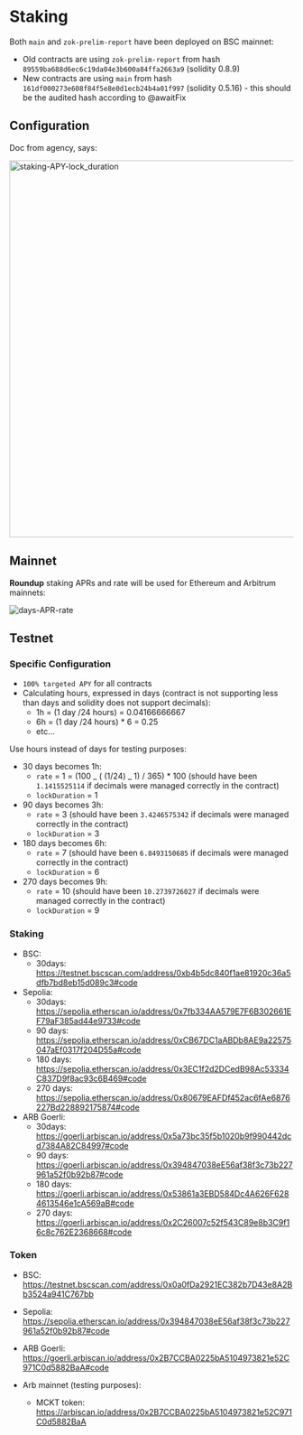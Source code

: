 # Staking

Both `main` and `zok-prelim-report` have been deployed on BSC mainnet:

- Old contracts are using `zok-prelim-report` from hash `89559ba688d6ec6c19da04e3b600a84ffa2663a9` (solidity 0.8.9)
- New contracts are using `main` from hash `161df000273e608f84f5e8e0d1ecb24b4a01f997` (solidity 0.5.16) - this should be the audited hash according to @awaitFix

## Configuration

Doc from agency, says:

<img width="668" alt="staking-APY-lock_duration" src="https://github.com/Seedifyfund/Locked-Staking/assets/37904797/fa608eef-b21b-4674-a350-0d728c1ffc09">

## Mainnet

**Roundup** staking APRs and rate will be used for Ethereum and Arbitrum mainnets:

![days-APR-rate](https://github.com/Seedifyfund/Locked-Staking/assets/37904797/dca05685-a747-4ee7-8cf0-0b0b95c81839)

## Testnet

### Specific Configuration

- `100% targeted APY` for all contracts
- Calculating hours, expressed in days (contract is not supporting less than days and solidity does not support decimals):
  - 1h = (1 day /24 hours) = 0.04166666667
  - 6h = (1 day /24 hours) \* 6 = 0.25
  - etc...

Use hours instead of days for testing purposes:

- 30 days becomes 1h:
  - `rate` = 1 = (100 _ ( (1/24) _ 1) / 365) \* 100 (should have been `1.1415525114` if decimals were managed correctly in the contract)
  - `lockDuration` = 1
- 90 days becomes 3h:
  - `rate` = 3 (should have been `3.4246575342` if decimals were managed correctly in the contract)
  - `lockDuration` = 3
- 180 days becomes 6h:
  - `rate` = 7 (should have been `6.8493150685` if decimals were managed correctly in the contract)
  - `lockDuration` = 6
- 270 days becomes 9h:
  - `rate` = 10 (should have been `10.2739726027` if decimals were managed correctly in the contract)
  - `lockDuration` = 9

### Staking

- BSC:
  - 30days: https://testnet.bscscan.com/address/0xb4b5dc840f1ae81920c36a5dfb7bd8eb15d089c3#code
- Sepolia:
  - 30days: https://sepolia.etherscan.io/address/0x7fb334AA579E7F6B302661EF79aF385ad44e9733#code
  - 90 days: https://sepolia.etherscan.io/address/0xCB67DC1aABDb8AE9a22575047aEf0317f204D55a#code
  - 180 days: https://sepolia.etherscan.io/address/0x3EC1f2d2DCedB98Ac53334C837D9f8ac93c6B469#code
  - 270 days: https://sepolia.etherscan.io/address/0x80679EAFDf452ac6fAe6876227Bd228892175874#code
- ARB Goerli:
  - 30days: https://goerli.arbiscan.io/address/0x5a73bc35f5b1020b9f990442dcd7384A82C84997#code
  - 90 days: https://goerli.arbiscan.io/address/0x394847038eE56af38f3c73b227961a52f0b92b87#code
  - 180 days: https://goerli.arbiscan.io/address/0x53861a3EBD584Dc4A626F6284613546e1cA569aB#code
  - 270 days: https://goerli.arbiscan.io/address/0x2C26007c52f543C89e8b3C9f16c8c762E2368668#code

### Token

- BSC: https://testnet.bscscan.com/address/0x0a0fDa2921EC382b7D43e8A2Bb3524a941C767bb
- Sepolia: https://sepolia.etherscan.io/address/0x394847038eE56af38f3c73b227961a52f0b92b87#code
- ARB Goerli: https://goerli.arbiscan.io/address/0x2B7CCBA0225bA5104973821e52C971C0d5882BaA#code

- Arb mainnet (testing purposes):
  - MCKT token: https://arbiscan.io/address/0x2B7CCBA0225bA5104973821e52C971C0d5882BaA
